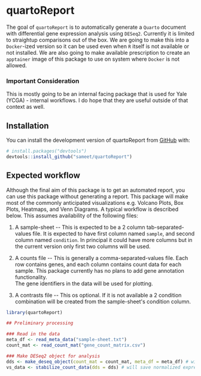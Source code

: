 
# quartoReport

<!-- badges: start -->
<!-- badges: end -->

The goal of `quartoReport` is to automatically generate a `Quarto` document with differential gene expression analysis using `DESeq2`.  Currently it is limited to straightup comparisons out of the box.
We are going to make this into a `Docker`-ized version so it can be used even when `R` itself is not available or not installed.  We are also going to make available prescription to create an `apptainer` image of this package to use on system where `Docker` is not allowed.

### Important Consideration

This is mostly going to be an internal facing package that is used for Yale (YCGA) - internal workflows.
I do hope that they are useful outside of that context as well.  

## Installation

You can install the development version of quartoReport from [GitHub](https://github.com/) with:

``` r
# install.packages("devtools")
devtools::install_github("sameet/quartoReport")
```

## Expected workflow

Although the final aim of this package is to get an automated report, you can use this package without generating a report.
This package will make most of the commonly anticipated visualizations e.g. Volcano Plots, Box Plots, Heatmaps, and Venn Diagrams.
A typical workflow is described below.
This assumes availability of the following files:

1. A sample-sheet -- This is expected to be a 2 column tab-separated-values file.
It is expected to have first column named `sample`, and second column named `condition`.
In principal it could have more columns but in the current version only first two columns will be used.

2. A counts file -- This is generally a comma-separated-values file. 
Each row contains genes, and each column contains count data for each sample.
This package currently has no plans to add gene annotation functionality.  
The gene identifiers in the data will be used for plotting.

3. A contrasts file -- This os optional.
If it is not available a 2 condition combination will be created from the sample-sheet's condition column.

```r
library(quartoReport)

## Preliminary processing

### Read in the data
meta_df <- read_meta_data("sample-sheet.txt")
count_mat <- read_count_mat("gene_count_matrix.csv")

### Make DESeq2 object for analysis
dds <- make_deseq_object(count_mat = count_mat, meta_df = meta_df) # will save the object
vs_data <- stabilize_count_data(dds = dds) # will save normalized expression.
```
